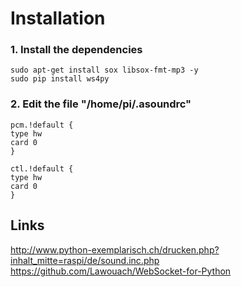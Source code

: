 # Installation

### 1. Install the dependencies
```
sudo apt-get install sox libsox-fmt-mp3 -y
sudo pip install ws4py
```

### 2. Edit the file "/home/pi/.asoundrc"
```
pcm.!default {
type hw
card 0
}

ctl.!default {
type hw
card 0
}
```

## Links
http://www.python-exemplarisch.ch/drucken.php?inhalt_mitte=raspi/de/sound.inc.php
https://github.com/Lawouach/WebSocket-for-Python


